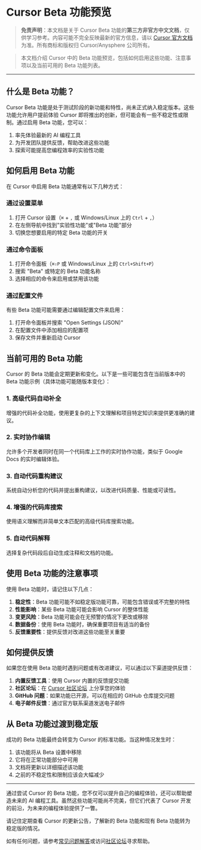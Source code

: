 # Cursor Beta 功能预览

> **免责声明**：本文档是关于 Cursor Beta 功能的**第三方非官方中文文档**，仅供学习参考。内容可能不完全反映最新的官方信息，请以 [Cursor 官方文档](https://docs.cursor.com) 为准。所有商标和版权归 Cursor/Anysphere 公司所有。

> 本文档介绍 Cursor 中的 Beta 功能预览，包括如何启用这些功能、注意事项以及当前可用的 Beta 功能列表。

---

## 什么是 Beta 功能？

Cursor Beta 功能是处于测试阶段的新功能和特性，尚未正式纳入稳定版本。这些功能允许用户提前体验 Cursor 即将推出的创新，但可能会有一些不稳定性或限制。通过启用 Beta 功能，您可以：

1. 率先体验最新的 AI 编程工具
2. 为开发团队提供反馈，帮助改进这些功能
3. 探索可能提高您编程效率的实验性功能

## 如何启用 Beta 功能

在 Cursor 中启用 Beta 功能通常有以下几种方式：

### 通过设置菜单

1. 打开 Cursor 设置（`⌘` + `,` 或 Windows/Linux 上的 `Ctrl` + `,`）
2. 在左侧导航中找到"实验性功能"或"Beta 功能"部分
3. 切换您想要启用的特定 Beta 功能的开关

### 通过命令面板

1. 打开命令面板（`⌘⇧P` 或 Windows/Linux 上的 `Ctrl+Shift+P`）
2. 搜索 "Beta" 或特定的 Beta 功能名称
3. 选择相应的命令来启用或禁用该功能

### 通过配置文件

有些 Beta 功能可能需要通过编辑配置文件来启用：

1. 打开命令面板并搜索 "Open Settings (JSON)"
2. 在配置文件中添加相应的配置项
3. 保存文件并重新启动 Cursor

## 当前可用的 Beta 功能

Cursor 的 Beta 功能会定期更新和变化。以下是一些可能包含在当前版本中的 Beta 功能示例（具体功能可能随版本变化）：

### 1. 高级代码自动补全

增强的代码补全功能，使用更复杂的上下文理解和项目特定知识来提供更准确的建议。

### 2. 实时协作编辑

允许多个开发者同时在同一个代码库上工作的实时协作功能，类似于 Google Docs 的实时编辑体验。

### 3. 自动代码重构建议

系统自动分析您的代码并提出重构建议，以改进代码质量、性能或可读性。

### 4. 增强的代码库搜索

使用语义理解而非简单文本匹配的高级代码库搜索功能。

### 5. 自动代码解释

选择复杂代码段后自动生成注释和文档的功能。

## 使用 Beta 功能的注意事项

使用 Beta 功能时，请记住以下几点：

1. **稳定性**：Beta 功能可能不如稳定版功能可靠，可能包含错误或不完整的特性
2. **性能影响**：某些 Beta 功能可能会影响 Cursor 的整体性能
3. **变更风险**：Beta 功能可能会在无预警的情况下更改或移除
4. **数据备份**：使用 Beta 功能时，确保重要项目有适当的备份
5. **反馈重要性**：提供反馈对改进这些功能至关重要

## 如何提供反馈

如果您在使用 Beta 功能时遇到问题或有改进建议，可以通过以下渠道提供反馈：

1. **内置反馈工具**：使用 Cursor 内置的反馈提交功能
2. **社区论坛**：在 [Cursor 社区论坛](https://forum.cursor.com) 上分享您的体验
3. **GitHub 问题**：如果功能已开源，可以在相应的 GitHub 仓库提交问题
4. **电子邮件反馈**：通过官方联系渠道发送电子邮件

## 从 Beta 功能过渡到稳定版

成功的 Beta 功能最终会转变为 Cursor 的标准功能。当这种情况发生时：

1. 该功能将从 Beta 设置中移除
2. 它将在正常功能部分中可用
3. 文档将更新以详细描述该功能
4. 之前的不稳定性和限制应该会大幅减少

---

通过尝试 Cursor 的 Beta 功能，您不仅可以提升自己的编程体验，还可以帮助塑造未来的 AI 编程工具。虽然这些功能可能尚不完美，但它们代表了 Cursor 开发的前沿，为未来的编程体验提供了一瞥。

请记住定期查看 Cursor 的更新公告，了解新的 Beta 功能和现有 Beta 功能转为稳定版的情况。

如有任何问题，请参考[常见问题解答](/cursor-faq)或访问[社区论坛](https://forum.cursor.com)寻求帮助。 
